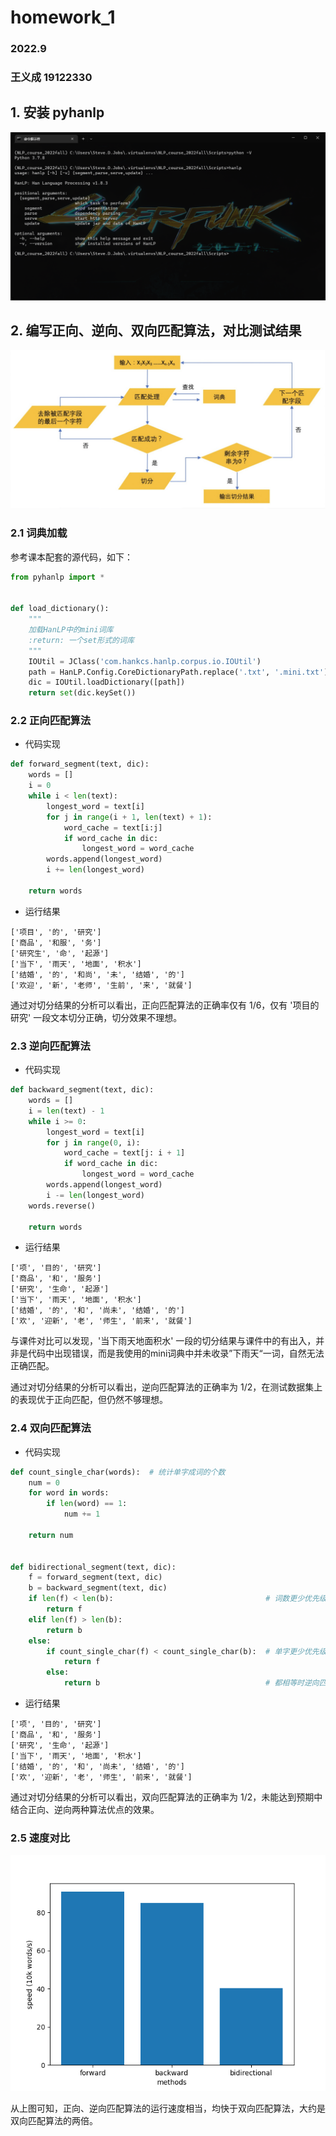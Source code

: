 # homework_1

### 2022.9
### 王义成 19122330

## 1. 安装 pyhanlp

![](.\res\install_pyhanlp.png)

## 2. 编写正向、逆向、双向匹配算法，对比测试结果

![来源：课程PPT](.\res\segment_flowchart.png "切分算法流程图")

### 2.1 词典加载
参考课本配套的源代码，如下：
```python
from pyhanlp import *


def load_dictionary():
    """
    加载HanLP中的mini词库
    :return: 一个set形式的词库
    """
    IOUtil = JClass('com.hankcs.hanlp.corpus.io.IOUtil')
    path = HanLP.Config.CoreDictionaryPath.replace('.txt', '.mini.txt')
    dic = IOUtil.loadDictionary([path])
    return set(dic.keySet())
```

### 2.2 正向匹配算法
* 代码实现
```python
def forward_segment(text, dic):
    words = []
    i = 0
    while i < len(text):
        longest_word = text[i]
        for j in range(i + 1, len(text) + 1):
            word_cache = text[i:j]
            if word_cache in dic:
                longest_word = word_cache
        words.append(longest_word)
        i += len(longest_word)

    return words
```
* 运行结果
```
['项目', '的', '研究']
['商品', '和服', '务']
['研究生', '命', '起源']
['当下', '雨天', '地面', '积水']
['结婚', '的', '和尚', '未', '结婚', '的']
['欢迎', '新', '老师', '生前', '来', '就餐']
```
通过对切分结果的分析可以看出，正向匹配算法的正确率仅有 1/6，仅有 '项目的研究' 一段文本切分正确，切分效果不理想。

### 2.3 逆向匹配算法
* 代码实现
```python
def backward_segment(text, dic):
    words = []
    i = len(text) - 1
    while i >= 0:
        longest_word = text[i]
        for j in range(0, i):
            word_cache = text[j: i + 1]
            if word_cache in dic:
                longest_word = word_cache
        words.append(longest_word)
        i -= len(longest_word)
    words.reverse()

    return words
```
* 运行结果
```
['项', '目的', '研究']
['商品', '和', '服务']
['研究', '生命', '起源']
['当下', '雨天', '地面', '积水']
['结婚', '的', '和', '尚未', '结婚', '的']
['欢', '迎新', '老', '师生', '前来', '就餐']
```
与课件对比可以发现，'当下雨天地面积水' 一段的切分结果与课件中的有出入，并非是代码中出现错误，而是我使用的mini词典中并未收录”下雨天“一词，自然无法正确匹配。

通过对切分结果的分析可以看出，逆向匹配算法的正确率为 1/2，在测试数据集上的表现优于正向匹配，但仍然不够理想。

### 2.4 双向匹配算法
* 代码实现
```python
def count_single_char(words):  # 统计单字成词的个数
    num = 0
    for word in words:
        if len(word) == 1:
            num += 1

    return num


def bidirectional_segment(text, dic):
    f = forward_segment(text, dic)
    b = backward_segment(text, dic)
    if len(f) < len(b):                                  # 词数更少优先级更高
        return f
    elif len(f) > len(b):
        return b
    else:
        if count_single_char(f) < count_single_char(b):  # 单字更少优先级更高
            return f
        else:
            return b                                     # 都相等时逆向匹配优先级更高
```
* 运行结果
```
['项', '目的', '研究']
['商品', '和', '服务']
['研究', '生命', '起源']
['当下', '雨天', '地面', '积水']
['结婚', '的', '和', '尚未', '结婚', '的']
['欢', '迎新', '老', '师生', '前来', '就餐']
```
通过对切分结果的分析可以看出，双向匹配算法的正确率为 1/2，未能达到预期中结合正向、逆向两种算法优点的效果。

### 2.5 速度对比
![](.\res\benchmark.png)

从上图可知，正向、逆向匹配算法的运行速度相当，均快于双向匹配算法，大约是双向匹配算法的两倍。
